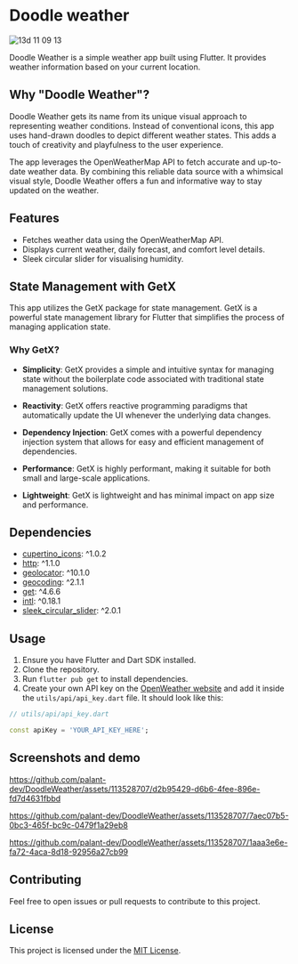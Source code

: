 # Doodle weather
![13d 11 09 13](https://github.com/palant-dev/DoodleWeather/assets/113528707/cb6afdd7-e8c1-45c1-a9b6-efe49ee2997a)

Doodle Weather is a simple weather app built using Flutter. It provides weather information based on your current location.

## **Why "Doodle Weather"?**

Doodle Weather gets its name from its unique visual approach to representing weather conditions. Instead of conventional icons, this app uses hand-drawn doodles to depict different weather states. This adds a touch of creativity and playfulness to the user experience.

The app leverages the OpenWeatherMap API to fetch accurate and up-to-date weather data. By combining this reliable data source with a whimsical visual style, Doodle Weather offers a fun and informative way to stay updated on the weather.

## **Features**

- Fetches weather data using the OpenWeatherMap API.
- Displays current weather, daily forecast, and comfort level details.
- Sleek circular slider for visualising humidity.

## State Management with GetX

This app utilizes the GetX package for state management. GetX is a powerful state management library for Flutter that simplifies the process of managing application state.

### Why GetX?

- **Simplicity**: GetX provides a simple and intuitive syntax for managing state without the boilerplate code associated with traditional state management solutions.

- **Reactivity**: GetX offers reactive programming paradigms that automatically update the UI whenever the underlying data changes.

- **Dependency Injection**: GetX comes with a powerful dependency injection system that allows for easy and efficient management of dependencies.

- **Performance**: GetX is highly performant, making it suitable for both small and large-scale applications.

- **Lightweight**: GetX is lightweight and has minimal impact on app size and performance.

## **Dependencies**

- [cupertino_icons](https://pub.dev/packages/cupertino_icons): ^1.0.2
- [http](https://pub.dev/packages/http): ^1.1.0
- [geolocator](https://pub.dev/packages/geolocator): ^10.1.0
- [geocoding](https://pub.dev/packages/geocoding): ^2.1.1
- [get](https://pub.dev/packages/get): ^4.6.6
- [intl](https://pub.dev/packages/intl): ^0.18.1
- [sleek_circular_slider](https://pub.dev/packages/sleek_circular_slider): ^2.0.1

## **Usage**

1. Ensure you have Flutter and Dart SDK installed.
2. Clone the repository.
3. Run `flutter pub get` to install dependencies.
4. Create your own API key on the [OpenWeather website](https://openweathermap.org/) and add it inside the `utils/api/api_key.dart` file. It should look like this:

```dart
// utils/api/api_key.dart

const apiKey = 'YOUR_API_KEY_HERE';
```

## **Screenshots and demo**

https://github.com/palant-dev/DoodleWeather/assets/113528707/d2b95429-d6b6-4fee-896e-fd7d4631fbbd

https://github.com/palant-dev/DoodleWeather/assets/113528707/7aec07b5-0bc3-465f-bc9c-0479f1a29eb8

https://github.com/palant-dev/DoodleWeather/assets/113528707/1aaa3e6e-fa72-4aca-8d18-92956a27cb99

## **Contributing**

Feel free to open issues or pull requests to contribute to this project.

## **License**

This project is licensed under the [MIT License](https://chat.openai.com/c/LICENSE).
